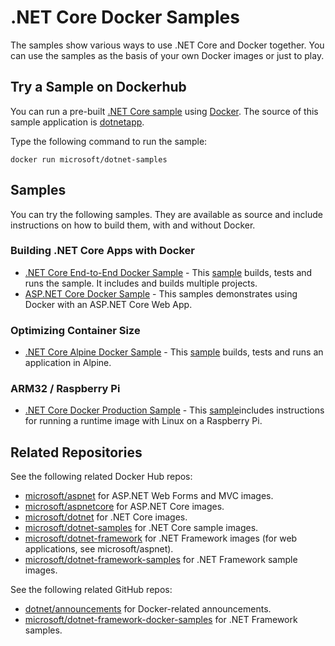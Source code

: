 # .NET Core Docker Samples

The samples show various ways to use .NET Core and Docker together. You can use the samples as the basis of your own Docker images or just to play.

## Try a Sample on Dockerhub

You can run a pre-built [.NET Core sample](https://hub.docker.com/r/microsoft/dotnet-samples/) using [Docker](https://www.docker.com/products/docker). The source of this sample application is [dotnetapp](dotnetapp).

Type the following command to run the sample:

```console
docker run microsoft/dotnet-samples
```

## Samples

You can try the following samples. They are available as source and include instructions on how to build them, with and without Docker.

### Building .NET Core Apps with Docker

* [.NET Core End-to-End Docker Sample](dotnetapp) - This [sample](dotnetapp/Dockerfile) builds, tests and runs the sample. It includes and builds multiple projects.
* [ASP.NET Core Docker Sample](aspnetapp) - This samples demonstrates using Docker with an ASP.NET Core Web App.

### Optimizing Container Size

* [.NET Core Alpine Docker Sample](dotnetapp) - This [sample](dotnetapp/Dockerfile.alpine) builds, tests and runs an application in Alpine.

### ARM32 / Raspberry Pi

* [.NET Core Docker Production Sample](dotnetapp) - This [sample](dotnetapp/Dockerfile.arm32)includes instructions for running a runtime image with Linux on a Raspberry Pi.

## Related Repositories

See the following related Docker Hub repos:

* [microsoft/aspnet](https://hub.docker.com/r/microsoft/aspnet/) for ASP.NET Web Forms and MVC images.
* [microsoft/aspnetcore](https://hub.docker.com/r/microsoft/aspnetcore/) for ASP.NET Core images.
* [microsoft/dotnet](https://hub.docker.com/r/microsoft/dotnet/) for .NET Core images.
* [microsoft/dotnet-samples](https://hub.docker.com/r/microsoft/dotnet-samples/) for .NET Core sample images.
* [microsoft/dotnet-framework](https://hub.docker.com/r/microsoft/dotnet-framework/) for .NET Framework images (for web applications, see microsoft/aspnet).
* [microsoft/dotnet-framework-samples](https://hub.docker.com/r/microsoft/dotnet-framework-samples/) for .NET Framework sample images.

See the following related GitHub repos:

* [dotnet/announcements](https://github.com/dotnet/announcements/labels/Docker) for Docker-related announcements.
* [microsoft/dotnet-framework-docker-samples](https://github.com/microsoft/dotnet-framework-docker-samples/) for .NET Framework samples.
